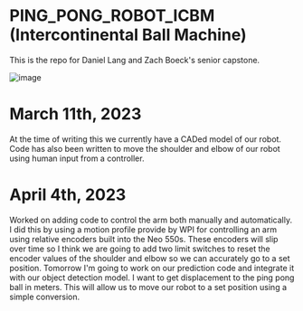 # PING_PONG_ROBOT_ICBM (Intercontinental Ball Machine)

This is the repo for Daniel Lang and Zach Boeck's senior capstone. 




![image](https://user-images.githubusercontent.com/59770928/224519787-24003ce6-15b4-4854-8212-5fde6178273f.png)


# March 11th, 2023

  At the time of writing this we currently have a CADed model of our robot. 
Code has also been written to move the shoulder and elbow of our robot using human input from a controller.

# April 4th, 2023

  Worked on adding code to control the arm both manually and automatically. I did this by using a motion profile 
provide by WPI for controlling an arm using relative encoders built into the Neo 550s. These encoders will slip
over time so I think we are going to add two limit switches to reset the encoder values of the shoulder and elbow
so we can accurately go to a set position. Tomorrow I'm going to work on our prediction code and integrate it with
our object detection model. I want to get displacement to the ping pong ball in meters. This will allow us to move our 
robot to a set position using a simple conversion. 
